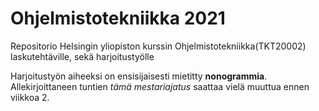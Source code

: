 # Ohjelmistotekniikka 2021

Repositorio Helsingin yliopiston kurssin Ohjelmistotekniikka(TKT20002) laskutehtäville, sekä harjoitustyölle

Harjoitustyön aiheeksi on ensisijaisesti mietitty **nonogrammia**. Allekirjoittaneen tuntien *tämä mestariajatus* saattaa vielä muuttua ennen viikkoa 2.

